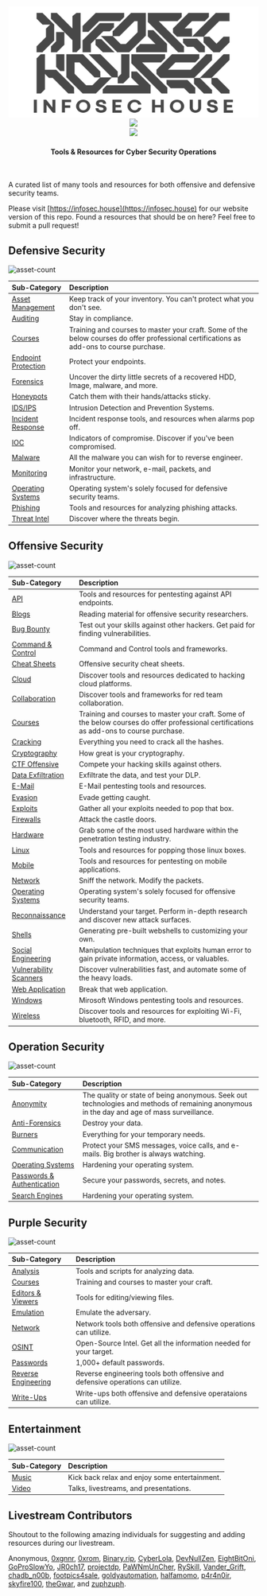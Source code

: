 <p align="center">
<img src="/assets/img/IHBanner-Grey.png">
<br>
<img src="https://img.shields.io/github/last-commit/InfosecHouse/InfosecHouse?color=%233c85d4&style=for-the-badge)"><br>
<img src="https://img.shields.io/twitter/follow/infosechouse?style=social"><br>
</p>

<h4 align="center">
Tools & Resources for Cyber Security Operations</h4>
<br>

A curated list of many tools and resources for both offensive and defensive security teams.

Please visit [https://infosec.house](https://infosec.house) for our website version of this repo. Found a resources that should be on here? Feel free to submit a pull request!

## Defensive Security
![asset-count](https://img.shields.io/badge/Tools%20%26%20Resources%20Available-205-3c85d4?style=for-the-badge)

| Sub-Category | Description |
| :--- | :--- |
| [Asset Management](_docs/defensive-security/assets-management.md) | Keep track of your inventory. You can't protect what you don't see. |
| [Auditing](_docs/defensive-security/auditing.md) | Stay in compliance. |
| [Courses](_docs/defensive-security/courses.md) | Training and courses to master your craft. Some of the below courses do offer professional certifications as add-ons to course purchase. |
| [Endpoint Protection](_docs/defensive-security/endpoint-protection.md) | Protect your endpoints. | 
| [Forensics](_docs/defensive-security/forensics.md) | Uncover the dirty little secrets of a recovered HDD, Image, malware, and more. |
| [Honeypots](_docs/defensive-security/honeypot.md) | Catch them with their hands/attacks sticky. |
| [IDS/IPS](_docs/defensive-security/ids-ips.md) | Intrusion Detection and Prevention Systems. |
| [Incident Response](_docs/defensive-security/ir.md) | Incident response tools, and resources when alarms pop off. |
| [IOC](_docs/defensive-security/ioc.md) | Indicators of compromise. Discover if you've been compromised. |
| [Malware](_docs/defensive-security/malware.md) | All the malware you can wish for to reverse engineer. |
| [Monitoring](_docs/defensive-security/monitoring.md) | Monitor your network, e-mail, packets, and infrastructure. |
| [Operating Systems](_docs/defensive-security/operating-systems.md) | Operating system's solely focused for defensive security teams. |
| [Phishing](_docs/defensive-security/phishing.md) | Tools and resources for analyzing phishing attacks. |
| [Threat Intel](_docs/defensive-security/threat-intel.md) | Discover where the threats begin. |

## Offensive Security
![asset-count](https://img.shields.io/badge/Tools%20%26%20Resources%20Available-491-3c85d4?style=for-the-badge)

| Sub-Category | Description |
| :--- | :--- |
| [API](_docs/offensive-security/api.md) | Tools and resources for pentesting against API endpoints. |
| [Blogs](_docs/offensive-security/blogs.md) | Reading material for offensive security researchers. |
| [Bug Bounty](_docs/offensive-security/bug-bounty.md) | Test out your skills against other hackers. Get paid for finding vulnerabilities. |
| [Command & Control](_docs/offensive-security/C2.md) | Command and Control tools and frameworks. |
| [Cheat Sheets](_docs/offensive-security/cheat-sheets.md) | Offensive security cheat sheets. |
| [Cloud](docs/_docs/offensive-security/cloud.md) | Discover tools and resources dedicated to hacking cloud platforms. |
| [Collaboration](_docs/offensive-security/collab.md) | Discover tools and frameworks for red team collaboration. |
| [Courses](_docs/offensive-security/courses.md) | Training and courses to master your craft. Some of the below courses do offer professional certifications as add-ons to course purchase. |
| [Cracking](_docs/offensive-security/cracking.md) | Everything you need to crack all the hashes. |
| [Cryptography](_docs/offensive-security/cryptography.md) | How great is your cryptography. |
| [CTF Offensive](_docs/offensive-security/ctf.md) | Compete your hacking skills against others. |
| [Data Exfiltration](_docs/offensive-security/data-exfiltration.md) | Exfiltrate the data, and test your DLP. |
| [E-Mail](_docs/offensive-security/e-mail.md) | E-Mail pentesting tools and resources. |
| [Evasion](_docs/offensive-security/evasion.md) | Evade getting caught. |
| [Exploits](_docs/offensive-security/exploits.md) | Gather all your exploits needed to pop that box. |
| [Firewalls](_docs/offensive-security/firewalls.md) | Attack the castle doors. |
| [Hardware](_docs/offensive-security/hardware.md) | Grab some of the most used hardware within the penetration testing industry. |
| [Linux](_docs/offensive-security/linux.md) | Tools and resources for popping those linux boxes. |
| [Mobile](_docs/offensive-security/mobile.md) | Tools and resources for pentesting on mobile applications. |
| [Network](_docs/offensive-security/network.md) | Sniff the network. Modify the packets. |
| [Operating Systems](_docs/offensive-security/operating-systems.md) | Operating system's solely focused for offensive security teams. |
| [Reconnaissance](_docs/offensive-security/recon.md) | Understand your target. Perform in-depth research and discover new attack surfaces. |
| [Shells](_docs/offensive-security/shells.md) | Generating pre-built webshells to customizing your own. |
| [Social Engineering](_docs/offensive-security/social-engineering.md) | Manipulation techniques that exploits human error to gain private information, access, or valuables. |
| [Vulnerability Scanners](_docs/offensive-security/vuln-scanners.md) | Discover vulnerabilities fast, and automate some of the heavy loads. |
| [Web Application](_docs/offensive-security/web-app.md) | Break that web application. |
| [Windows](_docs/offensive-security/windows.md) | Mirosoft Windows pentesting tools and resources. |
| [Wireless](_docs/offensive-security/wireless.md) | Discover tools and resources for exploiting Wi-Fi, bluetooth, RFID, and more. |

## Operation Security
![asset-count](https://img.shields.io/badge/Tools%20%26%20Resources%20Available-105-3c85d4?style=for-the-badge)

| Sub-Category | Description |
| :--- | :--- |
| [Anonymity](_docs/operation-security/anonymity.md) | The quality or state of being anonymous. Seek out technologies and methods of remaining anonymous in the day and age of mass surveillance. |
| [Anti-Forensics](_docs/operation-security/antiforensic.md) | Destroy your data. |
| [Burners](_docs/operation-security/burners.md) | Everything for your temporary needs. |
| [Communication](_docs/operation-security/communication.md) | Protect your SMS messages, voice calls, and e-mails. Big brother is always watching. |
| [Operating Systems](_docs/operation-security/operating-systems.md) | Hardening your operating system. |
| [Passwords & Authentication](_docs/operation-security/pass-access-management.md) | Secure your passwords, secrets, and notes. |
| [Search Engines](_docs/operation-security/search-engines.md) | Hardening your operating system. |


## Purple Security
![asset-count](https://img.shields.io/badge/Tools%20%26%20Resources%20Available-45-3c85d4?style=for-the-badge)

| Sub-Category | Description |
| :--- | :--- |
| [Analysis](_docs/purple-security/analysis.md) | Tools and scripts for analyzing data. |
| [Courses](_docs/purple-security/courses.md) | Training and courses to master your craft. |
| [Editors & Viewers](_docs/purple-security/editor-viewer.md) | Tools for editing/viewing files. |
| [Emulation](_docs/purple-security/emulation.md) | Emulate the adversary. |
| [Network](_docs/purple-security/network.md) | Network tools both offensive and defensive operations can utilize. |
| [OSINT](_docs/purple-security/osint.md) | Open-Source Intel. Get all the information needed for your target. |
| [Passwords](_docs/purple-security/passwords.md) | 1,000+ default passwords. |
| [Reverse Engineering](_docs/purple-security/re.md) | Reverse engineering tools both offensive and defensive operations can utilize. |
| [Write-Ups](_docs/purple-security/write-ups.md) | Write-ups both offensive and defensive operataions can utilize. |

## Entertainment
![asset-count](https://img.shields.io/badge/Tools%20%26%20Resources%20Available-38-3c85d4?style=for-the-badge)

| Sub-Category | Description |
| :--- | :--- |
| [Music](_docs/entertainment/music.md) | Kick back relax and enjoy some entertainment. |
| [Video](_docs/entertainment/video.md) | Talks, livestreams, and presentations. |

## Livestream Contributors

Shoutout to the following amazing individuals for suggesting and adding resources during our livestream.

Anonymous, [0xgnnr](https://www.twitch.tv/0xgnnr), [0xrom](https://www.twitch.tv/0xrom), [Binary.rip](https://www.instagram.com/binary.rip/), [CyberLola](https://www.twitch.tv/CyberLola), [DevNullZen](https://www.twitch.tv/DevNullZen), [EightBitOni](https://www.twitch.tv/eightbitoni/), [GoProSlowYo](https://www.twitch.tv/goproslowyo), [JR0ch17](https://twitter.com/JR0ch17), [projectdp](https://github.com/projectdp/), [PaWNmUnCher](https://www.twitch.tv/PaWNmUnCher), [RySkill](https://www.twitch.tv/ryskill), [Vander_Grift](https://www.twitch.tv/Vander_Grift), [chadb\_n00b](https://www.twitch.tv/chadb_n00b), [footpics4sale](https://www.twitch.tv/footpics4sale), [goldyautomation](https://www.twitch.tv/goldyautomation), [halfamomo](https://www.twitch.tv/halfamomo), [p4r4n0ir](https://www.twitch.tv/p4r4n0ir), [skyfire100](https://www.twitch.tv/skyfire100), [theGwar](https://www.twitch.tv/thegwar), and [zuphzuph](https://www.twitch.tv/zuphzuph).